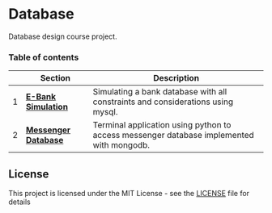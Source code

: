 # Database

Database design course project.

### Table of contents
| | Section | Description |
| --- | --- | --- | 
|1| **[E-Bank Simulation](ebank)** | Simulating a bank database with all constraints and considerations using mysql.
|2| **[Messenger Database](pymongochat)** | Terminal application using python to access messenger database implemented with mongodb.


## License

This project is licensed under the MIT License - see the [LICENSE](LICENSE) file for details
